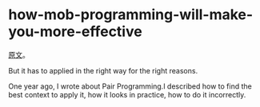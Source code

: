 # how-mob-programming-will-make-you-more-effective
[原文](https://medium.com/hackernoon/how-mob-programming-will-make-you-more-effective-590a1b7e0418)。

But it has to applied in the right way for the right reasons.

One year ago, I wrote about Pair Programming.I described how to find the best context to apply it, how it looks in practice, how to do it incorrectly.

